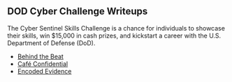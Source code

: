 ## DOD Cyber Challenge Writeups

The Cyber Sentinel Skills Challenge is a chance for individuals to showcase their skills, win $15,000 in cash prizes, and kickstart a career with the U.S. Department of Defense (DoD).

- [Behind the Beat](writeups/Behind-the-beat/index.md)
- [Café Confidential](dod-cyber-challenge/writeups/Café-Confidential/index.md)
- [Encoded Evidence](dod-cyber-challenge/writeups/Encoded-Evidence/index.md)
